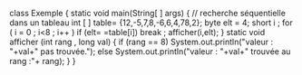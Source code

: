 class Exemple 
{  static void main(String[ ] args)
     { // recherche séquentielle dans un tableau
        int [ ] table= {12,-5,7,8,-6,6,4,78,2};
        byte elt = 4;
        short i ;
        for ( i = 0 ; i<8 ; i++ )
        if (elt= =table[i]) break ;
        afficher(i,elt);
      }
   static void afficher (int rang , long val)
   { if (rang == 8)
        System.out.println("valeur : "+val+" pas trouvée.");
      else
        System.out.println("valeur : "+val+" trouvée au rang :"+ rang);
   }
}
